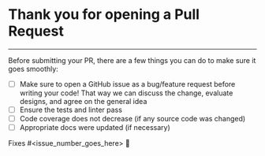 # Thank you for opening a Pull Request

---

Before submitting your PR, there are a few things you can do to make sure it goes smoothly:

- [ ] Make sure to open a GitHub issue as a bug/feature request before writing your code!  That way we can discuss the change, evaluate designs, and agree on the general idea
- [ ] Ensure the tests and linter pass
- [ ] Code coverage does not decrease (if any source code was changed)
- [ ] Appropriate docs were updated (if necessary)

Fixes #<issue_number_goes_here> 🦕
